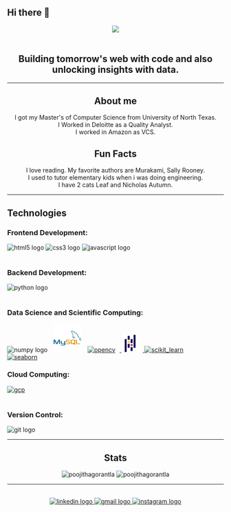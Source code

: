 ## Hi there 👋

<!--
**poojithagorantla/poojithagorantla** is a ✨ _special_ ✨ repository because its `README.md` (this file) appears on your GitHub profile.

Here are some ideas to get you started:

- 🔭 I’m currently working on ...
- 🌱 I’m currently learning ...
- 👯 I’m looking to collaborate on ...
- 🤔 I’m looking for help with ...
- 💬 Ask me about ...
- 📫 How to reach me: ...
- 😄 Pronouns: ...
- ⚡ Fun fact: ...-->

<div align="center" >
    <img src="poojitha gorantla intro.gif"width="50%"/>
</div><br>
<div align="center"><h2>Building tomorrow's web with code and also unlocking insights with data.</h2></div><hr>

<div align="center"> 
<h2>About me </h2>

I got my Master's of Computer Science from University of North Texas.<br>
I Worked in Deloitte as a Quality Analyst.<br>
I worked in Amazon as VCS.

</div>
<div align="center">
<h2>Fun Facts </h2>

I love reading. My favorite authors are Murakami, Sally Rooney.<br>
I used to tutor elementary kids when i was doing engineering.<br>
I have 2 cats Leaf and Nicholas Autumn.

</div>
<hr>
<div align="left">
  <h2 align="left">Technologies </h2>
<h3><b>Frontend Development:</b></h3>
<img src="https://img.shields.io/badge/HTML5-E34F26?logo=html5&logoColor=white&style=for-the-badge" height="40" alt="html5 logo" />
<img src="https://img.shields.io/badge/CSS3-1572B6?logo=css3&logoColor=white&style=for-the-badge" height="40" alt="css3 logo" />
<img src="https://img.shields.io/badge/JavaScript-F7DF1E?logo=javascript&logoColor=black&style=for-the-badge" height="40" alt="javascript logo" /><br><br>

<h3><b>Backend Development:</b></h3>
<img src="https://img.shields.io/badge/Python-3776AB?logo=python&logoColor=white&style=for-the-badge" height="40" alt="python logo" /><br><br>


<h3><b>Data Science and Scientific Computing:</b></h3>
<img src="https://img.shields.io/badge/NumPy-013243?logo=numpy&logoColor=white&style=for-the-badge" height="40" alt="numpy logo" style="margin-right: 10px;"/>
<img src="https://raw.githubusercontent.com/devicons/devicon/master/icons/mysql/mysql-original-wordmark.svg" height="65" alt="mysql logo" style="margin-right: 10px;"/>
<a href="https://opencv.org/" target="_blank" rel="noreferrer"> <img src="https://www.vectorlogo.zone/logos/opencv/opencv-icon.svg" alt="opencv" width="40" height="40" style="margin-right: 10px;"/> </a>
<a href="https://pandas.pydata.org/" target="_blank" rel="noreferrer"> <img src="https://raw.githubusercontent.com/devicons/devicon/2ae2a900d2f041da66e950e4d48052658d850630/icons/pandas/pandas-original.svg" alt="pandas" width="40" height="40" style="margin-right: 10px;"/> </a>
<a href="https://scikit-learn.org/" target="_blank" rel="noreferrer"> <img src="https://upload.wikimedia.org/wikipedia/commons/0/05/Scikit_learn_logo_small.svg" alt="scikit_learn" width="40" height="40" style="margin-right: 10px;"/> </a>
<a href="https://seaborn.pydata.org/" target="_blank" rel="noreferrer"> <img src="https://seaborn.pydata.org/_images/logo-mark-lightbg.svg" alt="seaborn" width="40" height="40" style="margin-right: 10px;"/> </a>


<h3><b>Cloud Computing:</b></h3>
<a href="https://cloud.google.com" target="_blank" rel="noreferrer"> <img src="https://www.vectorlogo.zone/logos/google_cloud/google_cloud-icon.svg" alt="gcp" width="40" height="40"/> </a><br><br>

<h3><b>Version Control:</b></h3>
<img src="https://img.shields.io/badge/Git-F05032?logo=git&logoColor=white&style=for-the-badge" height="40" alt="git logo" />

  
</div>
<hr/>
<div align="center">
    <h2 align="center">Stats </h2>
      <img src="https://github-readme-stats.vercel.app/api?username=poojithagorantla&show_icons=true&locale=en" alt="poojithagorantla" height="170" width="800" alt="stats graph"  />
      <img src="https://github-readme-stats.vercel.app/api/top-langs?username=poojithagorantla&show_icons=true&locale=en&layout=compact" alt="poojithagorantla" height="170" width="800" alt="languages graph"  />
    </div>
<hr>

 <br>
<div align="center">
  <a href="https://www.linkedin.com/in/poojitha-gorantla-98835a192/" target="_blank">
    <img src="https://raw.githubusercontent.com/maurodesouza/profile-readme-generator/master/src/assets/icons/social/linkedin/default.svg" width="52" height="40" alt="linkedin logo"  />
  </a>
  <a href="mailto:gorantlapoojitha1998@gmail.com" target="_blank">
    <img src="https://raw.githubusercontent.com/maurodesouza/profile-readme-generator/master/src/assets/icons/social/gmail/default.svg" width="52" height="40" alt="gmail logo"  />
  </a>
  <a href="https://www.instagram.com/gorantla_poojitha?igsh=cXQ2ZHo2czZpN3Nx" target="_blank">
  <img src="https://raw.githubusercontent.com/maurodesouza/profile-readme-generator/master/src/assets/icons/social/instagram/default.svg" width="52" height="40" alt="instagram logo"  />
  </a><br><br>


